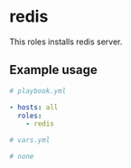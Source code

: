 # redis

This roles installs redis server.

## Example usage

```yaml
# playbook.yml

- hosts: all
  roles:
    - redis
```

```yaml
# vars.yml

# none
```

